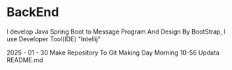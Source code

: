 # BackEnd
I develop Java Spring Boot to Message Program
And Design By BootStrap, 
I use Developer Tool(IDE) "Intellij"

2025 - 01 - 30
Make Repository To Git
Making Day Morning 10-56 Updata README.md
